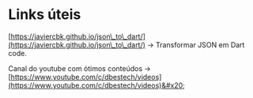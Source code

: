 # Links úteis

[https://javiercbk.github.io/json\_to\_dart/](https://javiercbk.github.io/json\_to\_dart/)   -> Transformar JSON em Dart code.

Canal do youtube com ótimos conteúdos -> [https://www.youtube.com/c/dbestech/videos](https://www.youtube.com/c/dbestech/videos)&#x20;
